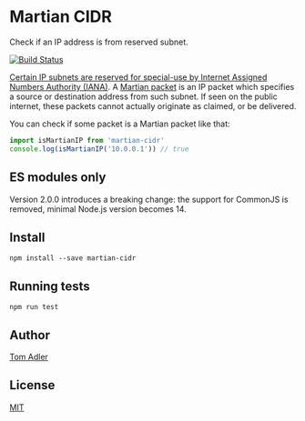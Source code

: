 # Martian CIDR

Check if an IP address is from reserved subnet.

[![Build Status](https://travis-ci.org/arty-name/martian-cidr.svg?branch=master)](https://travis-ci.org/arty-name/martian-cidr)

[Certain IP subnets are reserved for special-use by Internet Assigned Numbers 
Authority (IANA)](https://en.wikipedia.org/wiki/Reserved_IP_addresses). A 
[Martian packet](https://en.wikipedia.org/wiki/Martian_packet) is an IP packet which specifies 
a source or destination address from such subnet. If seen on the public internet, 
these packets cannot actually originate as claimed, or be delivered.

You can check if some packet is a Martian packet like that:

```js
import isMartianIP from 'martian-cidr'
console.log(isMartianIP('10.0.0.1')) // true
```

## ES modules only

Version 2.0.0 introduces a breaking change: 
the support for CommonJS is removed, minimal Node.js version becomes 14.

## Install

    npm install --save martian-cidr
    
## Running tests
   
    npm run test
    
## Author

[Tom Adler](https://arty.name/)

## License

[MIT](https://github.com/arty-name/martian-cidr/blob/master/LICENSE.md)
